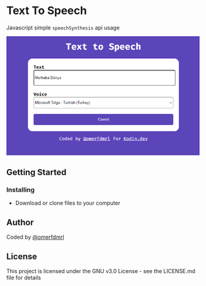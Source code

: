 # Text To Speech

Javascript simple `speechSynthesis` api usage

![screenshot](/screenshot.png?raw=true "Screenshot From Application")

## Getting Started

### Installing

* Download or clone files to your computer

## Author

Coded by [@omerfdmrl](https://github.com/omerfdmrl)

## License

This project is licensed under the GNU v3.0 License - see the LICENSE.md file for details

